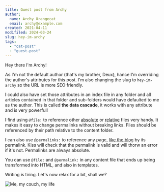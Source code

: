 ```yaml
---
title: Guest post from Archy
author:
  name: Archy Orangecat
  email: archy@example.com
created: 2021-04-11
modifiled: 2024-03-24
slug: hey-im-archy
tags:
  - "cat-post"
  - "guest-post"
---
```


Hey there I'm Archy!

As I'm not the default author (that's my brother, Deux), hance I'm overriding the author's attributes for this post. I'm also changing the slug to `hey-im-archy` so the URL is more SEO friendly.

I could also have set those attributes in an index file in any folder and all articles contained in that folder and sub-folders would have defaulted to me as the author. This is called **the data cascade**, it works with any attribute and is very powerful!

I find using `@file:` to reference other [absolute](@file:/blog/hello-world/post.md) or [relative](@file:../hello-world/post.md) files very handy. It makes it easy to change permalinks without breaking links. Files should be referenced by their path relative to the content folder.

I can also use `@permalinks:` to reference any page, [like the blog](@permalink:/blog/) by its permalink. Kiss will check that the permalink is valid and will thorw an error if it's not. Permalinks are always absolute.

You can use `@file:` and `@permalink:` in any content file that ends up being transformed into HTML, and also in templates.

Writing is tiring. Let's now relax for a bit, shall we?

![Me, my couch, my life](@file:archy_guest_poster.jpg)
